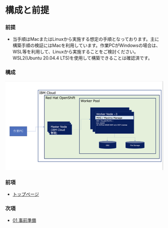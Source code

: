 # 構成と前提

### 前提
* 当手順はMacまたはLinuxから実施する想定の手順となっております。主に構築手順の検証にはMacを利用しています。作業PCがWindowsの場合は、WSL等を利用して、Linuxから実施することをご検討ください。WSL2(Ubuntu 20.04.4 LTS)を使用して構築できることは確認済です。

### 構成
![](2022-12-23-07-30-12.png)


### 前項
- [トップページ](../README.md)

### 次項
- [01 事前準備](../01_prereqs/index.md)
